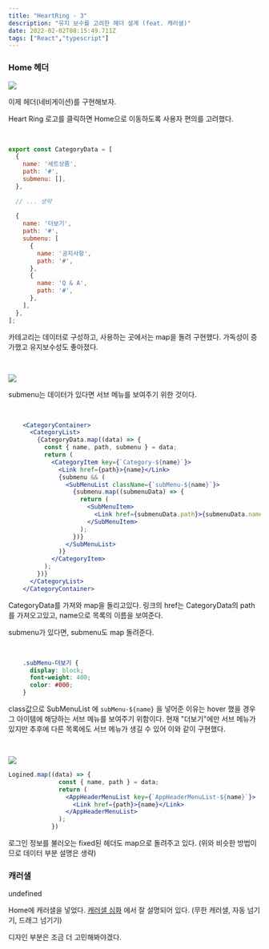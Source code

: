```yaml
---
title: "HeartRing - 3"
description: "유지 보수를 고려한 헤더 설계 (feat. 캐러샐)"
date: 2022-02-02T08:15:49.711Z
tags: ["React","typescript"]
---
```

### Home 헤더

![](/images/4bfae208-563d-4efb-9e06-af491405a1d8-image.png)

이제 헤더(네비게이션)를 구현해보자.

Heart Ring 로고를 클릭하면 Home으로 이동하도록 사용자 편의를 고려했다.

<br>

```jsx
export const CategoryData = [
  {
    name: '세트상품',
    path: '#',
    submenu: [],
  },
  
  // ... 생략
  
  {
    name: '더보기',
    path: '#',
    submenu: [
      {
        name: '공지사항',
        path: '#',
      },
      {
        name: 'Q & A',
        path: '#',
      },
    ],
  },
];

```

카테고리는 데이터로 구성하고, 사용하는 곳에서는 map을 돌려 구현했다. 가독성이 증가했고 유지보수성도 좋아졌다.

<br>

![](/images/ab277d98-2c8a-416d-b698-1c8c44bb17b0-image.png)

submenu는 데이터가 있다면 서브 메뉴를 보여주기 위한 것이다.

<br>

```jsx
    <CategoryContainer>
      <CategoryList>
        {CategoryData.map((data) => {
          const { name, path, submenu } = data;
          return (
            <CategoryItem key={`Category-${name}`}>
              <Link href={path}>{name}</Link>
              {submenu && (
                <SubMenuList className={`subMenu-${name}`}>
                  {submenu.map((submenuData) => {
                    return (
                      <SubMenuItem>
                        <Link href={submenuData.path}>{submenuData.name}</Link>
                      </SubMenuItem>
                    );
                  })}
                </SubMenuList>
              )}
            </CategoryItem>
          );
        })}
      </CategoryList>
    </CategoryContainer>
```

CategoryData를 가져와 map을 돌리고있다. 링크의 href는 CategoryData의 path를 가져오고있고, name으로 목록의 이름을 보여준다. 

submenu가 있다면, submenu도 map 돌려준다. 

<br>

```css
    .subMenu-더보기 {
      display: block;
      font-weight: 400;
      color: #000;
    }
```

class값으로 SubMenuList 에 `subMenu-${name}` 을 넣어준 이유는 hover 했을 경우 그 아이템에 해당하는 서브 메뉴를 보여주기 위함이다. 현재 "더보기"에만 서브 메뉴가 있지만 추후에 다른 목록에도 서브 메뉴가 생길 수 있어 이와 같이 구현했다.

<br>


![](/images/4f3c47eb-c229-4ed1-b7c2-110753b25698-image.png)

```jsx
Logined.map((data) => {
              const { name, path } = data;
              return (
                <AppHeaderMenuList key={`AppHeaderMenuList-${name}`}>
                  <Link href={path}>{name}</Link>
                </AppHeaderMenuList>
              );
            })
```

로그인 정보를 불러오는 fixed된 헤더도 map으로 돌려주고 있다. (위와 비슷한 방법이므로 데이터 부분 설명은 생략)

### 캐러샐

undefined

Home에 캐러샐을 넣었다. [캐러샐 심화](https://velog.io/@leehyunho2001/Carousel-%EC%8B%AC%ED%99%94) 에서 잘 설명되어 있다. (무한 캐러샐, 자동 넘기기, 드래그 넘기기)

디자인 부분은 조금 더 고민해봐야겠다.
